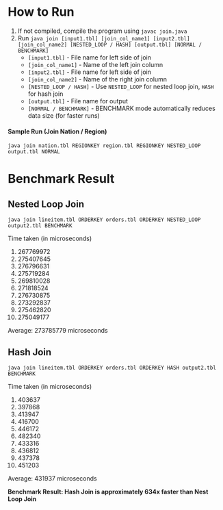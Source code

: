 # How to Run
1. If not compiled, compile the program using `javac join.java`
2. Run `java join [input1.tbl] [join_col_name1] [input2.tbl] [join_col_name2] [NESTED_LOOP / HASH] [output.tbl] [NORMAL / BENCHMARK]` 
    - `[input1.tbl]` - File name for left side of join
    - `[join_col_name1]` - Name of the left join column
    - `[input2.tbl]` - File name for left side of join
    - `[join_col_name2]` - Name of the right join column
    - `[NESTED_LOOP / HASH]` - Use `NESTED_LOOP` for nested loop join, `HASH` for hash join
    - `[output.tbl]` - File name for output
    - `[NORMAL / BENCHMARK]` - BENCHMARK mode automatically reduces data size (for faster runs)

#### Sample Run (Join Nation / Region)
`java join nation.tbl REGIONKEY region.tbl REGIONKEY NESTED_LOOP output.tbl NORMAL`

# Benchmark Result

## Nested Loop Join
`java join lineitem.tbl ORDERKEY orders.tbl ORDERKEY NESTED_LOOP output2.tbl BENCHMARK`

Time taken (in microseconds)

1. 267769972
2. 275407645
3. 276796631
4. 275719284
5. 269810028
6. 271818524
7. 276730875
8. 273292837
9. 275462820
9. 275049177

Average: 273785779 microseconds

## Hash Join
`java join lineitem.tbl ORDERKEY orders.tbl ORDERKEY HASH output2.tbl BENCHMARK`

Time taken (in microseconds)

1. 403637
2. 397868
3. 413947
4. 416700
5. 446172
6. 482340
7. 433316
8. 436812
9. 437378
10. 451203

Average: 431937 microseconds

**Benchmark Result: Hash Join is approximately 634x faster than Nest Loop Join**